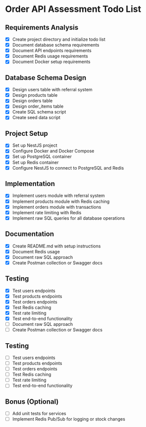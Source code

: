 # Order API Assessment Todo List

## Requirements Analysis
- [x] Create project directory and initialize todo list
- [x] Document database schema requirements
- [x] Document API endpoints requirements
- [x] Document Redis usage requirements
- [x] Document Docker setup requirements

## Database Schema Design
- [x] Design users table with referral system
- [x] Design products table
- [x] Design orders table
- [x] Design order_items table
- [x] Create SQL schema script
- [x] Create seed data script

## Project Setup
- [x] Set up NestJS project
- [x] Configure Docker and Docker Compose
- [x] Set up PostgreSQL container
- [x] Set up Redis container
- [x] Configure NestJS to connect to PostgreSQL and Redis

## Implementation
- [x] Implement users module with referral system
- [x] Implement products module with Redis caching
- [x] Implement orders module with transactions
- [x] Implement rate limiting with Redis
- [x] Implement raw SQL queries for all database operations

## Documentation
- [x] Create README.md with setup instructions
- [x] Document Redis usage
- [x] Document raw SQL approach
- [x] Create Postman collection or Swagger docs

## Testing
- [x] Test users endpoints
- [x] Test products endpoints
- [x] Test orders endpoints
- [x] Test Redis caching
- [x] Test rate limiting
- [x] Test end-to-end functionality
- [ ] Document raw SQL approach
- [ ] Create Postman collection or Swagger docs

## Testing
- [ ] Test users endpoints
- [ ] Test products endpoints
- [ ] Test orders endpoints
- [ ] Test Redis caching
- [ ] Test rate limiting
- [ ] Test end-to-end functionality

## Bonus (Optional)
- [ ] Add unit tests for services
- [ ] Implement Redis Pub/Sub for logging or stock changes
